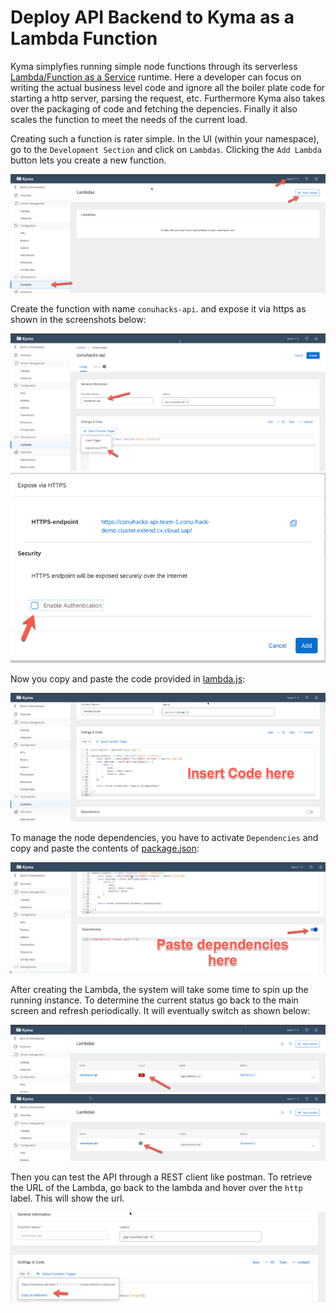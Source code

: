 # Deploy API Backend to Kyma as a Lambda Function

Kyma simplyfies running simple node functions through its serverless [Lambda/Function as a Service](https://kyma-project.io/docs/components/serverless/#architecture-architecture-istio) runtime. Here a developer can focus on writing the actual business level code and ignore all the boiler plate code for starting a http server, parsing the request, etc. Furthermore Kyma also takes over the packaging of code and fetching the depencies. Finally it also scales the function to meet the needs of the current load. 

Creating such a function is rater simple. In the UI (within your namespace), go to the `Development Section` and click on `Lambdas`. Clicking the `Add Lambda` button lets you create a new function. 

![create-lambda](../assets/create-lambda.png)

Create the function with name `conuhacks-api`. and expose it via https as shown in the screenshots below:

![create-lambda 2](../assets/create-lambda-2.png)
![expose-lambda](../assets/create-lambda-3.png)

Now you copy and paste the code provided in [lambda.js](lambda.js):

![create-lambda 4](../assets/create-lambda-4.png)

To manage the node dependencies, you have to activate `Dependencies` and copy and paste the contents of [package.json](package.json):

![create-lambda 5](../assets/create-lambda-5.png)

After creating the Lambda, the system will take some time to spin up the running instance. To determine the current status go back to the main screen and refresh periodically. It will eventually switch as shown below:

![create-lambda 7](../assets/create-lambda-7.png)
![create-lambda 8](../assets/create-lambda-8.png)

Then you can test the API through a REST client like postman. To retrieve the URL of the Lambda, go back to the lambda and hover over the `http` label. This will show the url. 

![create-lambda 9](../assets/create-lambda-9.png)
